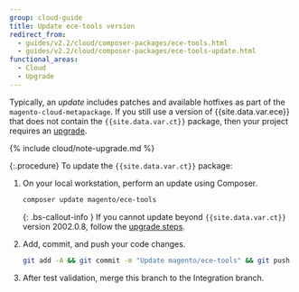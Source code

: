 ```yaml
---
group: cloud-guide
title: Update ece-tools version
redirect_from:
  - guides/v2.2/cloud/composer-packages/ece-tools.html
  - guides/v2.2/cloud/composer-packages/ece-tools-update.html
functional_areas:
  - Cloud
  - Upgrade
---
```

Typically, an _update_ includes patches and available hotfixes as part of the `magento-cloud-metapackage`. If you still use a version of {{site.data.var.ece}} that does not contain the `{{site.data.var.ct}}` package, then your project requires an [upgrade]({{page.baseurl}}/cloud/project/ece-tools-upgrade-project.html).

{% include cloud/note-upgrade.md %}

{:.procedure}
To update the `{{site.data.var.ct}}` package:

1. On your local workstation, perform an update using Composer.

    ```bash
    composer update magento/ece-tools
    ```

    {: .bs-callout-info }
    If you cannot update beyond `{{site.data.var.ct}}` version 2002.0.8, follow the [upgrade steps]({{page.baseurl}}/cloud/project/ece-tools-upgrade-project.html).

1. Add, commit, and push your code changes.

    ```bash
    git add -A && git commit -m "Update magento/ece-tools" && git push origin <branch-name>
    ```

1. After test validation, merge this branch to the Integration branch.
